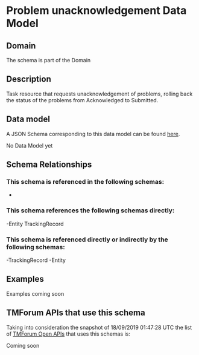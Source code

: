 # Problem unacknowledgement Data Model

## Domain

The  schema is part of the  Domain

## Description

Task resource that requests unacknowledgement of problems, rolling back the status of the problems from Acknowledged to Submitted.

## Data model

A JSON Schema corresponding to this data model can be found
[here](https://github.com/tmforum-rand/schemas/blob/master/Service/ProblemUnacknowledgement.schema.json).

No Data Model yet

## Schema Relationships

### This schema is referenced in the following schemas:

-

### This schema references the following schemas directly:

-Entity
TrackingRecord

### This schema is referenced directly or indirectly by the following schemas:

-TrackingRecord
-Entity



## Examples

Examples coming soon

## TMForum APIs that use this schema

Taking into consideration the snapshot of 18/09/2019 01:47:28 UTC the list of [TMForum Open APIs](https://www.tmforum.org/open-apis/) that uses this schemas is:

Coming soon